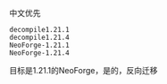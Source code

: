 中文优先
```参考代码的文件夹
decompile1.21.1
decompile1.21.4
NeoForge-1.21.1
NeoForge-1.21.4
```
目标是1.21.1的NeoForge，是的，反向迁移